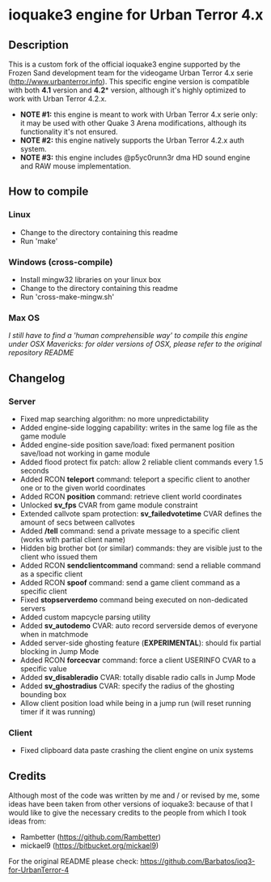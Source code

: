 ioquake3 engine for Urban Terror 4.x
====================================

## Description

This is a custom fork of the official ioquake3 engine supported by the Frozen Sand development team for the 
videogame Urban Terror 4.x serie (http://www.urbanterror.info). This specific engine version is compatible with 
both **4.1** version and **4.2*** version, although it's highly optimized to work with Urban Terror 4.2.x.
* **NOTE #1:** this engine is meant to work with Urban Terror 4.x serie only: it may be used with other Quake 3 Arena modifications, although its functionality it's not ensured.
* **NOTE #2:** this engine natively supports the Urban Terror 4.2.x auth system.<br />
* **NOTE #3:** this engine includes @p5yc0runn3r dma HD sound engine and RAW mouse implementation.

## How to compile

### Linux

* Change to the directory containing this readme
* Run 'make'

### Windows (cross-compile)

* Install mingw32 libraries on your linux box
* Change to the directory containing this readme
* Run 'cross-make-mingw.sh'

### Max OS

*I still have to find a 'human comprehensible way' to compile this engine under OSX Mavericks: for older versions of OSX, please refer to the original repository README*

## Changelog

### Server

* Fixed map searching algorithm: no more unpredictability
* Added engine-side logging capability: writes in the same log file as the game module
* Added engine-side position save/load: fixed permanent position save/load not working in game module
* Added flood protect fix patch: allow 2 reliable client commands every 1.5 seconds
* Added RCON **teleport** command: teleport a specific client to another one or to the given world coordinates
* Added RCON **position** command: retrieve client world coordinates
* Unlocked **sv_fps** CVAR from game module constraint
* Extended callvote spam protection: **sv_failedvotetime** CVAR defines the amount of secs between callvotes
* Added **/tell** command: send a private message to a specific client (works with partial client name)
* Hidden big brother bot (or similar) commands: they are visible just to the client who issued them
* Added RCON **sendclientcommand** command: send a reliable command as a specific client
* Added RCON **spoof** command: send a game client command as a specific client
* Fixed **stopserverdemo** command being executed on non-dedicated servers
* Added custom mapcycle parsing utility
* Added **sv_autodemo** CVAR: auto record serverside demos of everyone when in matchmode
* Added server-side ghosting feature (**EXPERIMENTAL**): should fix partial blocking in Jump Mode
* Added RCON **forcecvar** command: force a client USERINFO CVAR to a specific value
* Added **sv_disableradio** CVAR: totally disable radio calls in Jump Mode
* Added **sv_ghostradius** CVAR: specify the radius of the ghosting bounding box
* Allow client position load while being in a jump run (will reset running timer if it was running)

### Client

* Fixed clipboard data paste crashing the client engine on unix systems

## Credits

Although most of the code was written by me and / or revised by me, some ideas have been taken from other 
versions  of ioquake3: because of that I would like to give the necessary credits to the people from which 
I took ideas from:

* Rambetter (https://github.com/Rambetter)
* mickael9 (https://bitbucket.org/mickael9)

For the original README please check: https://github.com/Barbatos/ioq3-for-UrbanTerror-4